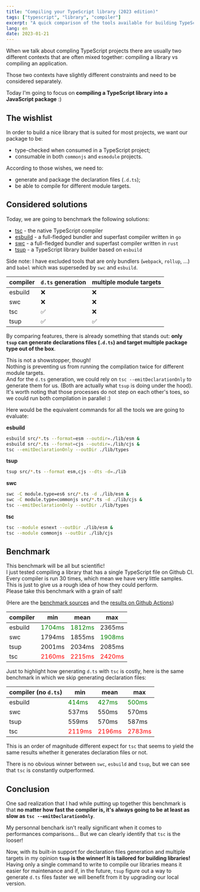 ```yaml
---
title: "Compiling your TypeScript library (2023 edition)"
tags: ["typescript", "library", "compiler"]
excerpt: "A quick comparison of the tools available for building TypeScript libraries in 2023: tsup, swc, esbuild and tsc"
lang: en
date: 2023-01-21
---
```


<style>
    .winner {color: green;}
    .loser {color: red;}
</style>

When we talk about compling TypeScript projects there are usually two different contexts that are often mixed together: compiling a library vs compiling an application.

Those two contexts have slightly different constraints and need to be considered separately.

Today I'm going to focus on **compiling a TypeScript library into a JavaScript package** :)

## The wishlist

In order to build a nice library that is suited for most projects, we want our package to be:

- type-checked when consumed in a TypeScript project;
- consumable in both `commonjs` and `esmodule` projects.

According to those wishes, we need to:

- generate and package the declaration files (`.d.ts`);
- be able to compile for different module targets.

## Considered solutions

Today, we are going to benchmark the following solutions:

- [tsc](https://www.typescriptlang.org/docs/handbook/compiler-options.html) - the native TypeScript compiler
- [esbuild](https://esbuild.github.io/) - a full-fledged bundler and superfast compiler written in `go`
- [swc](https://swc.rs/) - a full-fledged bundler and superfast compiler written in `rust`
- [tsup](https://tsup.egoist.dev/) - a TypeScript library builder based on `esbuild`

Side note: I have excluded tools that are only bundlers (`webpack`, `rollup`, ...) and `babel` which was superseded by `swc` and `esbuild`.

| compiler | `d.ts` generation | multiple module targets |
| -------- | ----------------- | ----------------------- |
| esbuild  | ❌                | ❌                      |
| swc      | ❌                | ❌                      |
| tsc      | ✅                | ❌                      |
| tsup     | ✅                | ✅                      |

By comparing features, there is already something that stands out: **only `tsup` can generate declarations files (`.d.ts`) and target multiple package type out of the box**.

This is not a showstopper, though!  
Nothing is preventing us from running the compilation twice for different module targets.  
And for the `d.ts` generation, we could rely on `tsc --emitDeclarationOnly` to generate them for us.
(Both are actually what `tsup` is doing under the hood).  
It's worth noting that those processes do not step on each other's toes, so we could run both compilation in parallel :)

Here would be the equivalent commands for all the tools we are going to evaluate:

**esbuild**

```sh
esbuild src/*.ts --format=esm --outdir=./lib/esm &
esbuild src/*.ts --format=cjs --outdir=./lib/cjs &
tsc --emitDeclarationOnly --outDir ./lib/types
```

**tsup**

```sh
tsup src/*.ts --format esm,cjs --dts -d=./lib
```

**swc**

```sh
swc -C module.type=es6 src/*.ts -d ./lib/esm &
swc -C module.type=commonjs src/*.ts -d ./lib/cjs &
tsc --emitDeclarationOnly --outDir ./lib/types
```

**tsc**

```sh
tsc --module esnext --outDir ./lib/esm &
tsc --module commonjs --outDir ./lib/cjs
```

## Benchmark

This benchmark will be all but scientific!  
I just tested compiling a library that has a single TypeScript file on Github CI. Every compiler is run 30 times, which mean we have very little samples.  
This is just to give us a rough idea of how they could perform.  
Please take this benchmark with a grain of salt!

(Here are the [benchmark sources](https://github.com/atomrc/ts-lib-benchmark) and the [results on Github Actions](https://github.com/atomrc/ts-lib-benchmark/actions))

| compiler | min                                | mean                               | max                                |
| -------- | ---------------------------------- | ---------------------------------- | ---------------------------------- |
| esbuild  | <span class="winner">1704ms</span> | <span class="winner">1812ms</span> | 2365ms                             |
| swc      | 1794ms                             | 1855ms                             | <span class="winner">1908ms</span> |
| tsup     | 2001ms                             | 2034ms                             | 2085ms                             |
| tsc      | <span class="loser">2160ms</span>  | <span class="loser">2215ms</span>  | <span class="loser">2420ms</span>  |

Just to highlight how generating `d.ts` with `tsc` is costly, here is the same benchmark in which we skip generating declaration files:

| compiler (no `d.ts`) | min                               | mean                              | max                               |
| -------------------- | --------------------------------- | --------------------------------- | --------------------------------- |
| esbuild              | <span class="winner">414ms</span> | <span class="winner">427ms <span> | <span class="winner">500ms</span> |
| swc                  | 537ms                             | 550ms                             | 570ms                             |
| tsup                 | 559ms                             | 570ms                             | 587ms                             |
| tsc                  | <span class="loser">2119ms</span> | <span class="loser">2196ms</span> | <span class="loser">2783ms</span> |

This is an order of magnitude different expect for `tsc` that seems to yield the same results whether it generates declaration files or not.

There is no obvious winner between `swc`, `esbuild` and `tsup`, but we can see that `tsc` is constantly outperformed.

## Conclusion

One sad realization that I had while putting up together this benchmark is that **no matter how fast the compiler is, it's always going to be at least as slow as `tsc --emitDeclarationOnly`**.

My personnal benchark isn't really significant when it comes to performances comparisons... But we can clearly identify that `tsc` is the looser!

Now, with its built-in support for declaration files generation and multiple targets in my opinion **`tsup` is the winner! It is tailored for building libraries!**  
Having only a single command to write to compile our libraries means it easier for maintenance and if, in the future, `tsup` figure out a way to generate `d.ts` files faster we will benefit from it by upgrading our local version.
